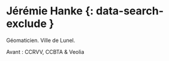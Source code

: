# Jérémie Hanke {: data-search-exclude }

Géomaticien. Ville de Lunel.

Avant : CCRVV, CCBTA & Veolia
